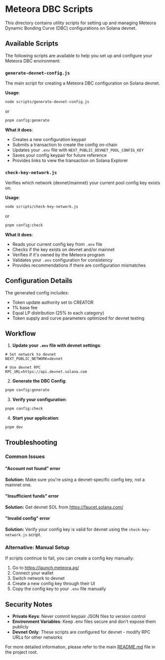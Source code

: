 # Meteora DBC Scripts

This directory contains utility scripts for setting up and managing Meteora Dynamic Bonding Curve (DBC) configurations on Solana devnet.

## Available Scripts

The following scripts are available to help you set up and configure your Meteora DBC environment:

### `generate-devnet-config.js`

The main script for creating a Meteora DBC configuration on Solana devnet.

**Usage**:

```bash
node scripts/generate-devnet-config.js
```

or

```bash
pnpm config:generate
```

**What it does**:

- Creates a new configuration keypair
- Submits a transaction to create the config on-chain
- Updates your `.env` file with `NEXT_PUBLIC_DEVNET_POOL_CONFIG_KEY`
- Saves your config keypair for future reference
- Provides links to view the transaction on Solana Explorer

### `check-key-network.js`

Verifies which network (devnet/mainnet) your current pool config key exists on.

**Usage**:

```bash
node scripts/check-key-network.js
```

or

```bash
pnpm config:check
```

**What it does**:

- Reads your current config key from `.env` file
- Checks if the key exists on devnet and/or mainnet
- Verifies if it's owned by the Meteora program
- Validates your `.env` configuration for consistency
- Provides recommendations if there are configuration mismatches

## Configuration Details

The generated config includes:

- Token update authority set to CREATOR
- 1% base fee
- Equal LP distribution (25% to each category)
- Token supply and curve parameters optimized for devnet testing

## Workflow

1. **Update your `.env` file with devnet settings**:

```env
# Set network to devnet
NEXT_PUBLIC_NETWORK=devnet

# Use devnet RPC
RPC_URL=https://api.devnet.solana.com
```

2. **Generate the DBC Config**:

```bash
pnpm config:generate
```

3. **Verify your configuration**:

```bash
pnpm config:check
```

4. **Start your application**:

```bash
pnpm dev
```

## Troubleshooting

### Common Issues

#### "Account not found" error

**Solution:** Make sure you're using a devnet-specific config key, not a mainnet one.

#### "Insufficient funds" error

**Solution:** Get devnet SOL from https://faucet.solana.com/

#### "Invalid config" error

**Solution:** Verify your config key is valid for devnet using the `check-key-network.js` script.

### Alternative: Manual Setup

If scripts continue to fail, you can create a config key manually:

1. Go to https://launch.meteora.ag/
2. Connect your wallet
3. Switch network to devnet
4. Create a new config key through their UI
5. Copy the config key to your `.env` file manually

## Security Notes

- **Private Keys**: Never commit keypair JSON files to version control
- **Environment Variables**: Keep .env files secure and don't expose them publicly
- **Devnet Only**: These scripts are configured for devnet - modify RPC URLs for other networks

For more detailed information, please refer to the main [README.md](../README.md) file in the project root.
